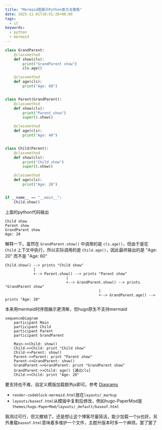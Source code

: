 ```yaml
---
title: "Mermaid图展示Python类方法重载"
date: 2025-11-01T10:51:28+08:00
tags:
  - it
keywords:
  - python
  - mermaid
---
```


```python
class GrandParent:
    @classmethod
    def show(cls):
        print("GrandParent show")
        cls.age()

    @classmethod
    def age(cls):
        print("Age: 60")


class Parent(GrandParent):
    @classmethod
    def show(cls):
        print("Parent show")
        super().show()

    @classmethod
    def age(cls):
        print("Age: 40")


class Child(Parent):
    @classmethod
    def show(cls):
        print("Child show")
        super().show()

    @classmethod
    def age(cls):
        print("Age: 20")


if __name__ == "__main__":
    Child.show()

```

上面的python代码输出
```
Child show
Parent show
GrandParent show
Age: 20
```

解释一下。虽然在 `GrandParent.show()` 中调用的是 `cls.age()`，但由于是在 `Child` 上下文中执行，所以实际调用的是 `Child.age()`，因此最终输出的是 "Age: 20" 而不是 "Age: 60"

```
Child.show() --> prints "Child show"
             |
             +--> Parent.show() --> prints "Parent show"
                            |
                            +--> GrandParent.show() --> prints "GrandParent show"
                                           |
                                           +--> GrandParent.age() --> prints "Age: 20"
```

本来用mermaid时序图展示更清晰，但hugo原生不支持mermaid
```mermaid
sequenceDiagram
    participant Main
    participant Child
    participant Parent
    participant GrandParent

    Main->>Child: show()
    Child->>Child: print "Child show"
    Child->>Parent: show()
    Parent->>Parent: print "Parent show"
    Parent->>GrandParent: show()
    GrandParent->>GrandParent: print "GrandParent show"
    GrandParent->>Child: age() [通过cls]
    Child->>Child: print "Age: 20"
```

要支持也不难，自定义模版加载额外js即可。参考 [Diagrams](https://gohugo.io/content-management/diagrams/#mermaid-diagrams)
* `render-codeblock-mermaid.html`放在`layouts/_markup`
* `layouts/baseof.html`从模版中复制后修改，例如hugo-PaperMod是`themes/hugo-PaperMod/layouts/_default/baseof.html`

我测过可行，但又撤销了。还是想让这个博客尽量简洁，能少加载一个js也好。另外重载`baseof.html`意味着多维护一个文件，主题升版本时多一个麻烦。罢了罢了